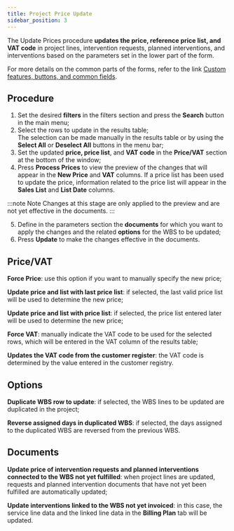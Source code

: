 ```yaml
---
title: Project Price Update
sidebar_position: 3
---
```


The Update Prices procedure **updates the price, reference price list, and VAT code** in project lines, intervention requests, planned interventions, and interventions based on the parameters set in the lower part of the form.

For more details on the common parts of the forms, refer to the link [Custom features, buttons, and common fields](/docs/guide/common).

## Procedure  

1. Set the desired **filters** in the filters section and press the **Search** button in the main menu;  
2. Select the rows to update in the results table;  
The selection can be made manually in the results table or by using the **Select All** or **Deselect All** buttons in the menu bar;  
3. Set the updated **price, price list**, and **VAT code** in the **Price/VAT** section at the bottom of the window;  
4. Press **Process Prices** to view the preview of the changes that will appear in the **New Price** and **VAT** columns. If a price list has been used to update the price, information related to the price list will appear in the **Sales List** and **List Date** columns.

:::note Note
Changes at this stage are only applied to the preview and are not yet effective in the documents.
:::

5. Define in the parameters section the **documents** for which you want to apply the changes and the related **options** for the WBS to be updated;  
6. Press **Update** to make the changes effective in the documents.
  
## Price/VAT

**Force Price**: use this option if you want to manually specify the new price;

**Update price and list with last price list**: if selected, the last valid price list will be used to determine the new price;

**Update price and list with price list**: if selected, the price list entered later will be used to determine the new price;

**Force VAT**: manually indicate the VAT code to be used for the selected rows, which will be entered in the VAT column of the results table;

**Updates the VAT code from the customer register**: the VAT code is determined by the value entered in the customer registry.
  
## Options

**Duplicate WBS row to update**: if selected, the WBS lines to be updated are duplicated in the project;

**Reverse assigned days in duplicated WBS**: if selected, the days assigned to the duplicated WBS are reversed from the previous WBS.
  
## Documents

**Update price of intervention requests and planned interventions connected to the WBS not yet fulfilled**: when project lines are updated, requests and planned intervention documents that have not yet been fulfilled are automatically updated;

**Update interventions linked to the WBS not yet invoiced**: in this case, the service line data and the linked line data in the **Billing Plan** tab will be updated.